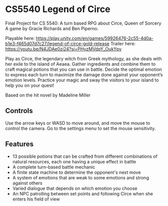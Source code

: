 # CS5540 Legend of Circe
Final Project for CS 5540: A turn based RPG about Circe, Queen of Sorcery
<br/>
A game by Gracie Richards and Ben Piperno. 

Playable here: https://play.unity.com/en/games/59926476-2c55-4d0a-b1e3-f465d07d7c27/legend-of-circe-gold-release
Trailer here: https://youtu.be/N4JDAe0zi24?si=PHyzMVdpY_OukYpy
<br/>

Play as Circe, the legendary witch from Greek mythology, as she deals with her exile to the island of Aeaea. Gather ingredients and combine them to craft magical potions that you can use in battle. Decide the optimal emotion to express each turn to maximize the damage done against your opponent’s emotion levels. Practice your magic and sway the visitors to your island to help you on your quest!
<br/>

Based on the hit novel by Madeline Miller
<br/>

## Controls
Use the arrow keys or WASD to move around, and move the mouse to control the camera. Go to the settings menu to set the mouse sensitivity.
<br/>

## Features
- 13 possible potions that can be crafted from different combinations of natural resources, each one having a unique effect in battle
- A complete turn-based battle mechanic
- A finite state machine to determine the opponent's next move
- A system of emotions that are weak to some emotions and strong against others
- Varied dialogue that depends on which emotion you choose
- An NPC patrolling between set points and following Circe when she enters his field of view
